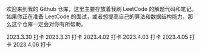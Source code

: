 欢迎来到我的 Github 仓库，这里主要存放着我刷 LeetCode 的解题代码和笔记。如果你正在准备 LeetCode 的面试，或者想提高自己的算法和数据结构能力，那么这个仓库一定会对你有所帮助。

2023.3.30 打卡
2023.3.31 打卡
2023.4.02 打卡
2023.4.03 打卡
2023.4.05 打卡
2023.4.06 打卡